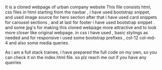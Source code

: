It is a cloned webpage of urban company website
This file consists html, css files 
in html 
starting from the navbar , i have used bootstrap snippet, and used image source for hero section
after that i have used card snippets for carousel sections , and at last for footer i have used bootstrap snippet .
and some jpg's for making this cloned webpage more attractive and to look more closer like original webpage.
in css
i have used , basic stylings as needed and for responsive i used some bootstrap prefixes , col-12 col-md-4 and also some media queries.

As i am a full stack trainee, i have prepared the full code on my own, so you can check it on the index.html file.
so plz reach me out if you have any queiries
